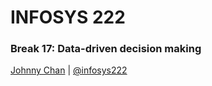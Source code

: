 # <i class="fa fa-database"></i> INFOSYS 222
### Break 17: Data-driven decision making
<i class="fa fa-copyright"></i> [Johnny Chan](mailto:jh.chan@auckland.ac.nz) | <i class="fa fa-twitter"></i> [@infosys222](http://twitter.com/infosys222)
